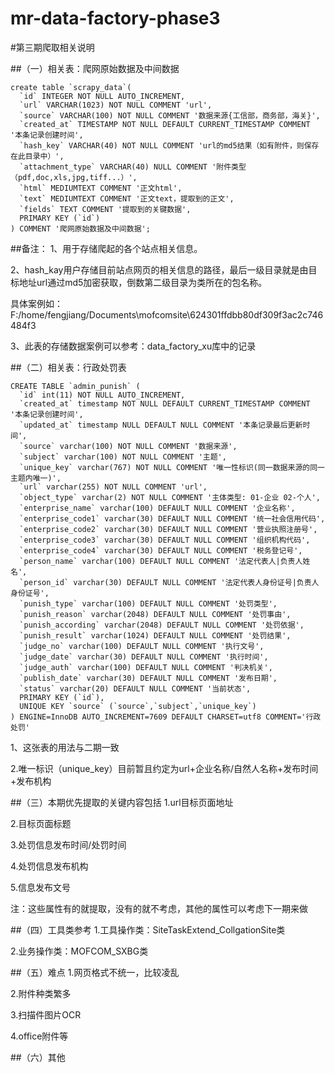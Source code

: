 # mr-data-factory-phase3

#第三期爬取相关说明

##（一）相关表：爬网原始数据及中间数据
```
create table `scrapy_data`(
  `id` INTEGER NOT NULL AUTO_INCREMENT,
  `url` VARCHAR(1023) NOT NULL COMMENT 'url',
  `source` VARCHAR(100) NOT NULL COMMENT '数据来源{工信部，商务部，海关}',
  `created_at` TIMESTAMP NOT NULL DEFAULT CURRENT_TIMESTAMP COMMENT '本条记录创建时间',
  `hash_key` VARCHAR(40) NOT NULL COMMENT 'url的md5结果（如有附件，则保存在此目录中）',
  `attachment_type` VARCHAR(40) NULL COMMENT '附件类型（pdf,doc,xls,jpg,tiff...）',
  `html` MEDIUMTEXT COMMENT '正文html',
  `text` MEDIUMTEXT COMMENT '正文text，提取到的正文',
  `fields` TEXT COMMENT '提取到的关键数据',
  PRIMARY KEY (`id`)
) COMMENT '爬网原始数据及中间数据';

```
##备注：
1、用于存储爬起的各个站点相关信息。

2、hash_kay用户存储目前站点网页的相关信息的路径，最后一级目录就是由目标地址url通过md5加密获取，倒数第二级目录为类所在的包名称。

具体案例如：F:/home/fengjiang/Documents\mofcomsite\624301ffdbb80df309f3ac2c746484f3

3、此表的存储数据案例可以参考：data_factory_xu库中的记录

##（二）相关表：行政处罚表
```
CREATE TABLE `admin_punish` (
  `id` int(11) NOT NULL AUTO_INCREMENT,
  `created_at` timestamp NOT NULL DEFAULT CURRENT_TIMESTAMP COMMENT '本条记录创建时间',
  `updated_at` timestamp NULL DEFAULT NULL COMMENT '本条记录最后更新时间',
  `source` varchar(100) NOT NULL COMMENT '数据来源',
  `subject` varchar(100) NOT NULL COMMENT '主题',
  `unique_key` varchar(767) NOT NULL COMMENT '唯一性标识(同一数据来源的同一主题内唯一)',
  `url` varchar(255) NOT NULL COMMENT 'url',
  `object_type` varchar(2) NOT NULL COMMENT '主体类型: 01-企业 02-个人',
  `enterprise_name` varchar(100) DEFAULT NULL COMMENT '企业名称',
  `enterprise_code1` varchar(30) DEFAULT NULL COMMENT '统一社会信用代码',
  `enterprise_code2` varchar(30) DEFAULT NULL COMMENT '营业执照注册号',
  `enterprise_code3` varchar(30) DEFAULT NULL COMMENT '组织机构代码',
  `enterprise_code4` varchar(30) DEFAULT NULL COMMENT '税务登记号',
  `person_name` varchar(100) DEFAULT NULL COMMENT '法定代表人|负责人姓名',
  `person_id` varchar(30) DEFAULT NULL COMMENT '法定代表人身份证号|负责人身份证号',
  `punish_type` varchar(100) DEFAULT NULL COMMENT '处罚类型',
  `punish_reason` varchar(2048) DEFAULT NULL COMMENT '处罚事由',
  `punish_according` varchar(2048) DEFAULT NULL COMMENT '处罚依据',
  `punish_result` varchar(1024) DEFAULT NULL COMMENT '处罚结果',
  `judge_no` varchar(100) DEFAULT NULL COMMENT '执行文号',
  `judge_date` varchar(30) DEFAULT NULL COMMENT '执行时间',
  `judge_auth` varchar(100) DEFAULT NULL COMMENT '判决机关',
  `publish_date` varchar(30) DEFAULT NULL COMMENT '发布日期',
  `status` varchar(20) DEFAULT NULL COMMENT '当前状态',
  PRIMARY KEY (`id`),
  UNIQUE KEY `source` (`source`,`subject`,`unique_key`)
) ENGINE=InnoDB AUTO_INCREMENT=7609 DEFAULT CHARSET=utf8 COMMENT='行政处罚'
```
1、这张表的用法与二期一致

2.唯一标识（unique_key）目前暂且约定为url+企业名称/自然人名称+发布时间+发布机构

##（三）本期优先提取的关键内容包括
1.url目标页面地址

2.目标页面标题

3.处罚信息发布时间/处罚时间

4.处罚信息发布机构

5.信息发布文号

注：这些属性有的就提取，没有的就不考虑，其他的属性可以考虑下一期来做

##（四）工具类参考
1.工具操作类：SiteTaskExtend_CollgationSite类

2.业务操作类：MOFCOM_SXBG类

##（五）难点
1.网页格式不统一，比较凌乱

2.附件种类繁多

3.扫描件图片OCR

4.office附件等

##（六）其他